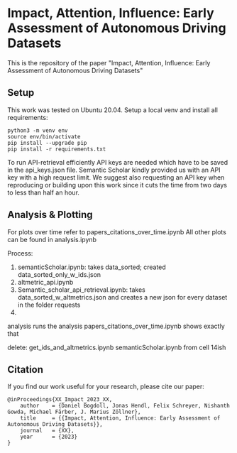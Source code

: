 # Impact, Attention, Influence: Early Assessment of Autonomous Driving Datasets

This is the repository of the paper "Impact, Attention, Influence: Early Assessment of Autonomous Driving Datasets"

## Setup
This work was tested on Ubuntu 20.04. Setup a local venv and install all requirements:
```
python3 -m venv env
source env/bin/activate
pip install --upgrade pip
pip install -r requirements.txt
```

To run API-retrieval efficiently API keys are needed which have to be saved in the api_keys.json file.
Semantic Scholar kindly provided us with an API key with a high request limit. We suggest also requesting an API key when reproducing or building upon this work since it cuts the time from two days to less than half an hour.

## Analysis & Plotting

For plots over time refer to papers_citations_over_time.ipynb
All other plots can be found in analysis.ipynb

Process:
1. semanticScholar.ipynb: takes data_sorted; created data_sorted_only_w_ids.json
2. altmetric_api.ipynb
3. Semantic_scholar_api_retrieval.ipynb: takes data_sorted_w_altmetrics.json and creates a new json for every dataset in the folder requests
4. 

analysis runs the analysis
papers_citations_over_time.ipynb shows exactly that


delete: get_ids_and_altmetrics.ipynb
semanticScholar.ipynb from cell 14ish

## Citation
If you find our work useful for your research, please cite our paper:
```
@inProceedings{XX_Impact_2023_XX,
    author    = {Daniel Bogdoll, Jonas Hendl, Felix Schreyer, Nishanth Gowda, Michael Färber, J. Marius Zöllner},
    title     = {{Impact, Attention, Influence: Early Assessment of Autonomous Driving Datasets}},
    journal   = {XX},
    year      = {2023}
}
```
